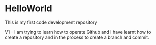 # HelloWorld
This is my first code development repository

V1 - I am trying to learn how to operate Github and I have learnt how to create a repository and in the process to create a branch and commit.
